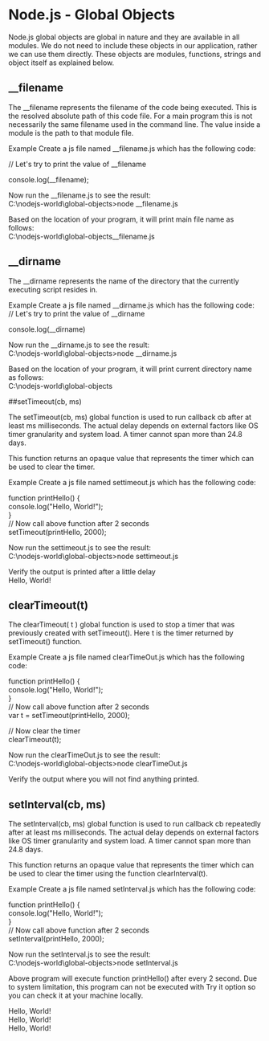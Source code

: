 # Node.js - Global Objects

Node.js global objects are global in nature and they are available in all modules. We do not need to include these objects in our application, rather we can use them directly. These objects are modules, functions, strings and object itself as explained below.

## __filename

The __filename represents the filename of the code being executed. This is the resolved absolute path of this code file. For a main program this is not necessarily the same filename used in the command line. The value inside a module is the path to that module file.

Example
Create a js file named __filename.js which has the following code:

// Let's try to print the value of __filename </br>

console.log(__filename);</br>

Now run the __filename.js to see the result:</br>
C:\nodejs-world\global-objects>node __filename.js</br>

Based on the location of your program, it will print main file name as follows:</br>
C:\nodejs-world\global-objects\__filename.js</br>

## __dirname

The __dirname represents the name of the directory that the currently executing script resides in.

Example
Create a js file named __dirname.js which has the following code:
// Let's try to print the value of __dirname</br>

console.log(__dirname)</br>

Now run the __dirname.js to see the result:</br>
C:\nodejs-world\global-objects>node __dirname.js</br>

Based on the location of your program, it will print current directory name as follows:</br>
C:\nodejs-world\global-objects</br>

##setTimeout(cb, ms)

The setTimeout(cb, ms) global function is used to run callback cb after at least ms milliseconds. The actual delay depends on external factors like OS timer granularity and system load. A timer cannot span more than 24.8 days.

This function returns an opaque value that represents the timer which can be used to clear the timer.

Example
Create a js file named settimeout.js which has the following code:

function printHello() {</br>
    console.log("Hello, World!");</br>
}</br>
// Now call above function after 2 seconds</br>
setTimeout(printHello, 2000);</br>

Now run the settimeout.js to see the result:</br>
C:\nodejs-world\global-objects>node settimeout.js</br>

Verify the output is printed after a little delay</br>
Hello, World!</br>

## clearTimeout(t)

The clearTimeout( t ) global function is used to stop a timer that was previously created with setTimeout(). Here t is the timer returned by setTimeout() function.

Example
Create a js file named clearTimeOut.js which has the following code:

function printHello() {</br>
    console.log("Hello, World!");</br>
}</br>
// Now call above function after 2 seconds</br>
var t = setTimeout(printHello, 2000);</br>

// Now clear the timer</br>
clearTimeout(t);</br>

Now run the clearTimeOut.js to see the result:</br>
C:\nodejs-world\global-objects>node clearTimeOut.js</br>

Verify the output where you will not find anything printed.</br>

## setInterval(cb, ms)

The setInterval(cb, ms) global function is used to run callback cb repeatedly after at least ms milliseconds. The actual delay depends on external factors like OS timer granularity and system load. A timer cannot span more than 24.8 days.

This function returns an opaque value that represents the timer which can be used to clear the timer using the function clearInterval(t).

Example
Create a js file named setInterval.js which has the following code:

function printHello() {</br>
    console.log("Hello, World!");</br>
}</br>
// Now call above function after 2 seconds</br>
setInterval(printHello, 2000);</br>

Now run the setInterval.js to see the result:</br>
C:\nodejs-world\global-objects>node setInterval.js</br>

Above program will execute function printHello() after every 2 second. Due to system limitation, this program can not be executed with Try it option so you can check it at your machine locally.

Hello, World!</br>
Hello, World!</br>
Hello, World!</br>